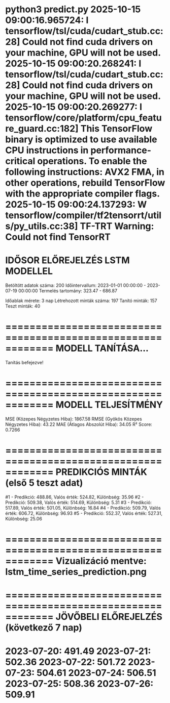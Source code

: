python3 predict.py
2025-10-15 09:00:16.965724: I tensorflow/tsl/cuda/cudart_stub.cc:28] Could not find cuda drivers on your machine, GPU will not be used.
2025-10-15 09:00:20.268241: I tensorflow/tsl/cuda/cudart_stub.cc:28] Could not find cuda drivers on your machine, GPU will not be used.
2025-10-15 09:00:20.269277: I tensorflow/core/platform/cpu_feature_guard.cc:182] This TensorFlow binary is optimized to use available CPU instructions in performance-critical operations.
To enable the following instructions: AVX2 FMA, in other operations, rebuild TensorFlow with the appropriate compiler flags.
2025-10-15 09:00:24.137293: W tensorflow/compiler/tf2tensorrt/utils/py_utils.cc:38] TF-TRT Warning: Could not find TensorRT
============================================================
IDŐSOR ELŐREJELZÉS LSTM MODELLEL
============================================================
Betöltött adatok száma: 200
Időintervallum: 2023-01-01 00:00:00 - 2023-07-19 00:00:00
Termelés tartomány: 323.47 - 686.87

Időablak mérete: 3 nap
Létrehozott minták száma: 197
Tanító minták: 157
Teszt minták: 40

============================================================
MODELL TANÍTÁSA...
============================================================
Tanítás befejezve!

============================================================
MODELL TELJESÍTMÉNY
============================================================
MSE (Közepes Négyzetes Hiba): 1867.58
RMSE (Gyökös Közepes Négyzetes Hiba): 43.22
MAE (Átlagos Abszolút Hiba): 34.05
R² Score: 0.7266

============================================================
PREDIKCIÓS MINTÁK (első 5 teszt adat)
============================================================
#1 - Predikció: 488.86, Valós érték: 524.82, Különbség: 35.96
#2 - Predikció: 509.38, Valós érték: 514.69, Különbség: 5.31
#3 - Predikció: 517.89, Valós érték: 501.05, Különbség: 16.84
#4 - Predikció: 509.79, Valós érték: 606.72, Különbség: 96.93
#5 - Predikció: 552.37, Valós érték: 527.31, Különbség: 25.06

============================================================
Vizualizáció mentve: lstm_time_series_prediction.png
============================================================

============================================================
JÖVŐBELI ELŐREJELZÉS (következő 7 nap)
============================================================
2023-07-20: 491.49
2023-07-21: 502.36
2023-07-22: 501.72
2023-07-23: 504.61
2023-07-24: 506.51
2023-07-25: 508.36
2023-07-26: 509.91
============================================================
